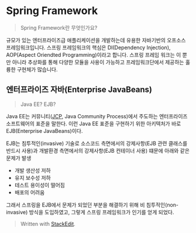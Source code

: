 # Spring Framework

> Spring Framework란 무엇인가요?

규모가 있는 엔터프라이즈급 애플리케이션을 개발하는데 유용한 자바기반의 오프소스 프레임워크입니다. 스프링 프레임워크의 핵심은 DI(Dependency Injection), AOP(Aspect Oriendted Programming)이라고 합니다. 스프링 프레임 워크는 이 뿐만 아니라 추상화를 통해 다양한 모듈을 사용이 가능하고 프레임워크단에서 제공하는 훌륭한 구현체가 많습니다. 

## 엔터프라이즈 자바(Enterprise JavaBeans) 

> Java EE? EJB?

Java EE는 커뮤니티([JCP](https://www.jcp.org/), Java Community Process)에서 주도하는 엔터프라이즈 소프트웨어의 표준을 말한다. 이런 Java EE 표준을 구현하기 위한 아키텍처가 바로 EJB(Enterprise JavaBeans)이다. 

EJB는 침투적인(invasive) 기술로 소스코드 측면에서의 강제사항(EJB 관련 클래스를 반드시 사용)과 개발환경 측면에서의 강제사항(EJB 컨테이너 사용) 떄문에 아래와 같은 문제가 발생

-   개발 생산성 저하
-   유지 보수성 저하
-   테스트 용이성이 떨어짐
-   배포의 어려움

그래서 스프링을 EJB에서 문제가 되었던 부분을 해결하기 위해 비 침투적인(non-invasive) 방식을 도입하였고, 그렇게 스프링 프레임워크가 인기를 얻게 되었다.






 





















> Written with [StackEdit](https://stackedit.io/).
<!--stackedit_data:
eyJoaXN0b3J5IjpbMzcyNTcxMzA3LDEyODc5MjAzMzYsLTIxMz
A0MjAxMjcsLTk3MjYyOTU4XX0=
-->